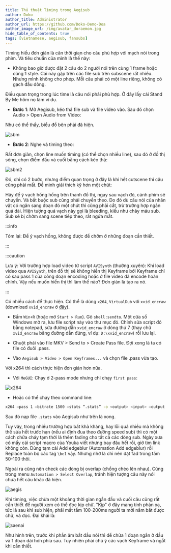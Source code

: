 ```yaml
---
title: Thủ thuật Timing trong Aegisub
author: Doko
author_title: Administrator
author_url: https://github.com/Doko-Demo-Doa
author_image_url: /img/avatar_doraemon.jpg
hide_table_of_contents: true
tags: [vietnamese, aegisub, fansubs]
---
```


Timing hiểu đơn giản là căn thời gian cho câu phù hợp với mạch nói trong phim. Và tiêu chuẩn của mình là thế này:

- Không bao giờ được đặt 2 câu do 2 người nói trên cùng 1 frame hoặc cùng 1 style. Cái này gặp trên các file sub trên subscene rất nhiều. Nhưng mình không cho phép. Mỗi câu phải có một line riêng, không có gạch đầu dòng.

Điều quan trọng trong lúc time là câu nói phải phù hợp. Ở đây lấy cái Stand By Me hôm nọ làm ví dụ.

<!--truncate-->

- **Bước 1**: Mở Aegisub, kéo thả file sub và file video vào. Sau đó chọn Audio > Open Audio from Video:

Như có thể thấy, biểu đồ bên phải đã hiện.

![sbm](https://i.ibb.co/fN9Xkg3/image.png)


- **Bước 2**: Nghe và timing theo:

Rất đơn giản, chọn line muốn timing (có thể chọn nhiều line), sau đó ở đồ thị sóng, chọn điểm đầu và cuối bằng cách kéo thả:

![sbm2](https://i.ibb.co/yVCbQ4H/image.png)

Đó, chỉ có 2 bước, nhưng điểm quan trọng ở đây là khi hết cutscene thì câu cũng phải mất. Để mình giải thích kỹ hơn một chút:

Hãy để ý vạch hồng hồng trên thanh đồ thị, ngay sau vạch đó, cảnh phim sẽ chuyển. Và bắt buộc sub cũng phải chuyển theo. Do đó dù câu nói của nhân vật có ngân sang đoạn đó một chút thì cũng phải cắt, trừ trường hợp ngân quá dài. Hiện tượng quá vạch này gọi là bleeding, kiểu như chảy máu sub. Sub sẽ bị chờm sang scene tiếp theo, rất ngứa mắt.


:::info

Tóm lại: Để ý vạch hồng, không được để chờm ở những đoạn cần thiết.

:::

:::caution

Lưu ý: Với trường hợp load video từ script `AVISynth` (thường xuyên):
Khi load video qua `AVISynth`, trên đồ thị sẽ không hiển thị Keyframe bởi Keyframe chỉ có sau pass 1 của công đoạn encoding hoặc ở file video đã encode hoàn chỉnh. Vậy nếu muốn hiển thị thì làm thế nào? Đơn giản là tạo ra nó.

:::


Có nhiều cách để thực hiện. Có thể là dùng `x264`, `VirtualDub` với `xvid_encraw` (download `xvid_encraw` ở [đây](https://www.mediafire.com/download/qeuae15wb54ffzn/xvid_encraw.zip)).

- Bấm `Win+R` (hoặc mở `Start > Run`). Gõ `shell:sendto`. Một cửa sổ Windows mở ra, lưu file script này vào thư mục đó. Chỉnh sửa script đó bằng notepad, sửa đường dẫn `xvid_encraw` ở dòng thứ 7 (thay chữ `xvid_encraw` bằng đường dẫn đúng, ví dụ: `D:\xvid_encraw`) rồi lưu lại.

- Chuột phải vào file MKV > Send to > Create Pass file. Đợi xong là ta có file có đuôi .pass.

- Vào `Aegisub > Video > Open Keyframes...` và chọn file .pass vừa tạo.

Với x264 thì cách thực hiện đơn giản hơn nữa.

- Với `MeGUI`: Chạy ở 2-pass mode nhưng chỉ chạy `first pass`:

![x264](https://i.ibb.co/Dkw9cQx/image.png)

- Hoặc có thể chạy theo command line:

```bash
x264 –pass 1 –bitrate 1500 –stats “.stats” -o <output> <input> –output NUL "input"
```

Sau đó nạp file `.stats` vào Aegisub như trên là xong.

Tuy vậy, trong nhiều trường hợp bất khả kháng, hay lỗi quá nhiều mà không thể sửa hết trước hạn (nếu ai định đua theo đường speed sub) thì có một cách chữa cháy tạm thời là thêm fading cho tất cả các dòng sub. Ngày xưa có mấy cái script macro của Youka viết nhưng bay đâu hết rồi, giờ tìm link không còn. Dùng tạm cái Add edgeblur (Automation Add edgeblur) rồi Replace toàn bộ các tag `\be1` vậy. Nhưng nhớ là chỉ nên đặt fad trong tầm 50-100 thôi.

Ngoài ra cũng nên check các dòng bị overlap (chồng chéo lên nhau). Cũng trong menu `Automation > Select Overlap`, tránh hiện tượng câu này nói chưa hết câu khác đã hiện.

![aegis](https://i.ibb.co/QkB2WzC/image.png)

Khi timing, việc chừa một khoảng thời gian ngắn đầu và cuối câu cũng rất cần thiết để người xem có thể đọc kịp chữ. "Kịp" ở đây mang tính phản xạ, tức là sau khi sub hiện, phải mất tầm 100-200ms người ta mới nắm bắt được chữ, và đọc. Đại khái là:

![saenai](https://i.ibb.co/TLkmCzY/image.png)

Như hình trên, trước khi phần âm bắt đầu nói thì để chừa 1 đoạn ngắn ở đầu và 1 đoạn dài hơn phía sau. Tuy nhiên phải chú ý các vạch Keyframe và ngắt khi cần thiết.